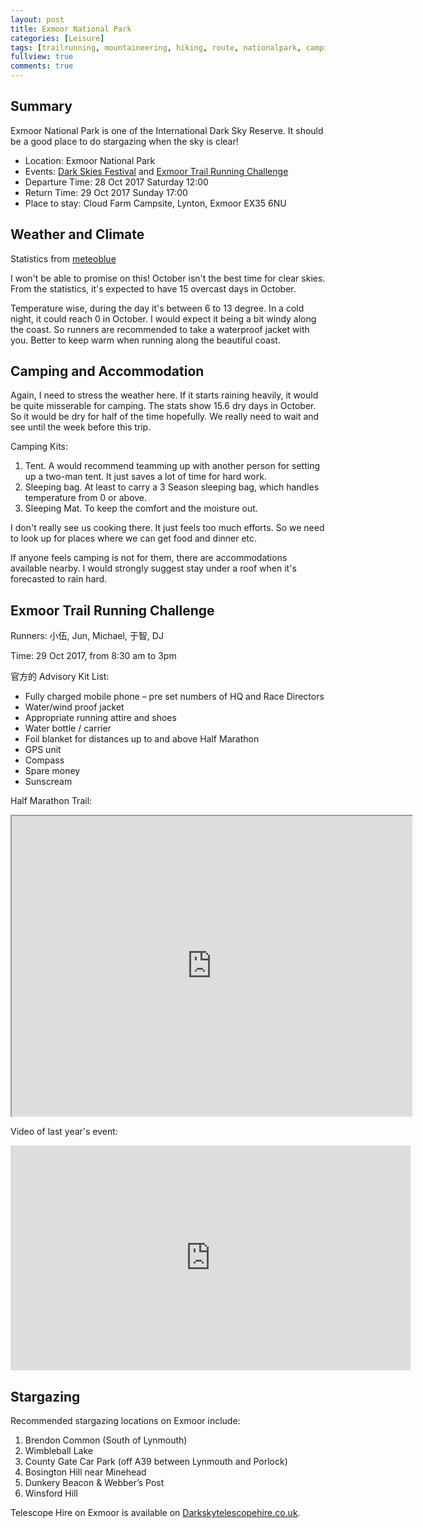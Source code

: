 ```yaml
---
layout: post
title: Exmoor National Park
categories: [Leisure]
tags: [trailrunning, mountaineering, hiking, route, nationalpark, camping]
fullview: true
comments: true
---
```


## Summary

Exmoor National Park is one of the International Dark Sky Reserve. It should be a good place to do stargazing when the sky is clear!

* Location: Exmoor National Park
* Events: [Dark Skies Festival](http://www.exmoor-nationalpark.gov.uk/enjoying/stargazing/dark-skies-festival) and [Exmoor Trail Running Challenge](https://trailevents.co/events/exmoor/)
* Departure Time: 28 Oct 2017 Saturday 12:00
* Return Time: 29 Oct 2017 Sunday 17:00
* Place to stay: Cloud Farm Campsite, Lynton, Exmoor EX35 6NU

## Weather and Climate

Statistics from [meteoblue](https://www.meteoblue.com/en/weather/forecast/modelclimate/exmoor-national-park_united-kingdom_2649801)

I won't be able to promise on this! October isn't the best time for clear skies. From the statistics, it's expected to have 15 overcast days in October.

Temperature wise, during the day it's between 6 to 13 degree. In a cold night, it could reach 0 in October. I would expect it being a bit windy along the coast. So runners are recommended to take a waterproof jacket with you. Better to keep warm when running along the beautiful coast.

## Camping and Accommodation

Again, I need to stress the weather here. If it starts raining heavily, it would be quite misserable for camping. The stats show 15.6 dry days in October. So it would be dry for half of the time hopefully. We really need to wait and see until the week before this trip.

Camping Kits:

1. Tent. A would recommend teamming up with another person for setting up a two-man tent. It just saves a lot of time for hard work.
1. Sleeping bag. At least to carry a 3 Season sleeping bag, which handles temperature from 0 or above.
1. Sleeping Mat. To keep the comfort and the moisture out.

I don't really see us cooking there. It just feels too much efforts. So we need to look up for places where we can get food and dinner etc.

If anyone feels camping is not for them, there are accommodations available nearby. I would strongly suggest stay under a roof when it's forecasted to rain hard.

## Exmoor Trail Running Challenge

Runners: 小伍, Jun, Michael, 于智, DJ

Time: 29 Oct 2017, from 8:30 am to 3pm

官方的 Advisory Kit List:

* Fully charged mobile phone – pre set numbers of HQ and Race Directors
* Water/wind proof jacket
* Appropriate running attire and shoes
* Water bottle / carrier
* Foil blanket for distances up to and above Half Marathon
* GPS unit
* Compass
* Spare money
* Sunscream

Half Marathon Trail:
<iframe src="https://www.google.com/maps/d/embed?mid=1pL8HIeIdyWxvBIleO8jgqDccLYo" width="640" height="480"></iframe>

Video of last year's event:
<iframe src="https://player.vimeo.com/video/141690050" width="640" height="360" frameborder="0" webkitallowfullscreen mozallowfullscreen allowfullscreen></iframe>

## Stargazing

Recommended stargazing locations on Exmoor include:

1. Brendon Common (South of Lynmouth)
2. Wimbleball Lake
3. County Gate Car Park (off A39 between Lynmouth and Porlock)
4. Bosington Hill near Minehead
5. Dunkery Beacon & Webber’s Post
6. Winsford Hill

Telescope Hire on Exmoor is available on [Darkskytelescopehire.co.uk](http://www.darkskytelescopehire.co.uk/exmoor-dark-sky-experience/).